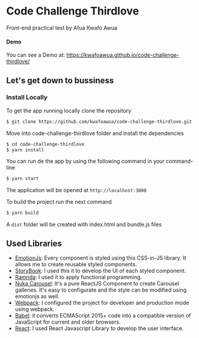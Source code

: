 # Code Challenge Thirdlove

Front-end practical test by Afua Kwafo Awua

#### Demo
You can see a Demo at: https://kwafoawua.github.io/code-challenge-thirdlove/

## Let's get down to bussiness
### Install Locally

To get the app running locally clone the repository

```bash
$ git clone https://github.com/kwafoawua/code-challenge-thirdlove.git
```

Move into code-challenge-thirdlove folder and install the dependencies

```bash
$ cd code-challenge-thirdlove
$ yarn install
```

You can run de the app by using the following command in your command-line
```bash
$ yarn start
```
The application will be opened at `http://localhost:3000`

To build the project run the next command

```bash
$ yarn build
```

A `dist` folder will be created with index.html and bundle.js files

## Used Libraries

* [EmotionJs](https://github.com/emotion-js/emotion): Every component is styled using this CSS-in-JS library. It allows me to create reusable styled components.
* [StoryBook](https://github.com/storybooks/storybook): I used this it to develop the UI of each styled component. 
* [Ramnda](https://ramdajs.com/): I used it to apply functional programming.
* [Nuka Carousel](https://github.com/FormidableLabs/nuka-carousel): It's a pure ReactJS Component to create Carousel galleries. It's easy to configurate and the style can be modified using emotionjs as well.
* [Webpack](https://webpack.js.org/): I configured the project for developer and production mode using webpack.
* [Babel](https://babeljs.io/): it converts ECMAScript 2015+ code into a compatible version of JavaScript for current and older browsers.
* [React](https://reactjs.org/): I used React Javascript Library to develop the user interface.